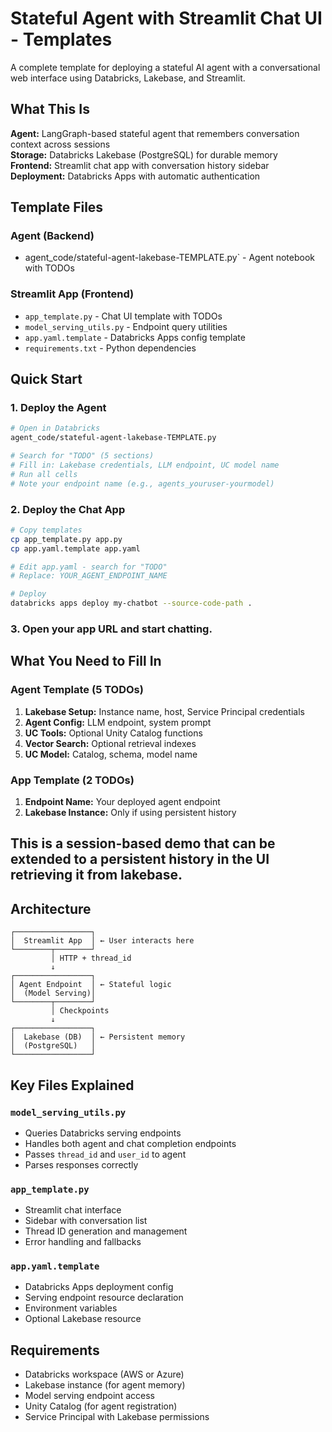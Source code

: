 # Stateful Agent with Streamlit Chat UI - Templates

A complete template for deploying a stateful AI agent with a conversational web interface using Databricks, Lakebase, and Streamlit.

## What This Is

**Agent:** LangGraph-based stateful agent that remembers conversation context across sessions  
**Storage:** Databricks Lakebase (PostgreSQL) for durable memory  
**Frontend:** Streamlit chat app with conversation history sidebar  
**Deployment:** Databricks Apps with automatic authentication

## Template Files

### Agent (Backend)
- agent_code/stateful-agent-lakebase-TEMPLATE.py` - Agent notebook with TODOs

### Streamlit App (Frontend)
- `app_template.py` - Chat UI template with TODOs
- `model_serving_utils.py` - Endpoint query utilities
- `app.yaml.template` - Databricks Apps config template
- `requirements.txt` - Python dependencies

## Quick Start

### 1. Deploy the Agent

```bash
# Open in Databricks
agent_code/stateful-agent-lakebase-TEMPLATE.py

# Search for "TODO" (5 sections)
# Fill in: Lakebase credentials, LLM endpoint, UC model name
# Run all cells
# Note your endpoint name (e.g., agents_youruser-yourmodel)
```

### 2. Deploy the Chat App

```bash
# Copy templates
cp app_template.py app.py
cp app.yaml.template app.yaml

# Edit app.yaml - search for "TODO"
# Replace: YOUR_AGENT_ENDPOINT_NAME

# Deploy
databricks apps deploy my-chatbot --source-code-path .
```

### 3. Open your app URL and start chatting.

## What You Need to Fill In

### Agent Template (5 TODOs)
1. **Lakebase Setup:** Instance name, host, Service Principal credentials
2. **Agent Config:** LLM endpoint, system prompt
3. **UC Tools:** Optional Unity Catalog functions
4. **Vector Search:** Optional retrieval indexes
5. **UC Model:** Catalog, schema, model name

### App Template (2 TODOs)
1. **Endpoint Name:** Your deployed agent endpoint
2. **Lakebase Instance:** Only if using persistent history

## This is a session-based demo that can be extended to a persistent history in the UI retrieving it from lakebase.

## Architecture

```
┌─────────────────┐
│  Streamlit App  │ ← User interacts here
└────────┬────────┘
         │ HTTP + thread_id
         ↓
┌─────────────────┐
│ Agent Endpoint  │ ← Stateful logic
│  (Model Serving)│
└────────┬────────┘
         │ Checkpoints
         ↓
┌─────────────────┐
│  Lakebase (DB)  │ ← Persistent memory
│  (PostgreSQL)   │
└─────────────────┘
```

## Key Files Explained

### `model_serving_utils.py`
- Queries Databricks serving endpoints
- Handles both agent and chat completion endpoints
- Passes `thread_id` and `user_id` to agent
- Parses responses correctly

### `app_template.py`
- Streamlit chat interface
- Sidebar with conversation list
- Thread ID generation and management
- Error handling and fallbacks

### `app.yaml.template`
- Databricks Apps deployment config
- Serving endpoint resource declaration
- Environment variables
- Optional Lakebase resource

## Requirements

- Databricks workspace (AWS or Azure)
- Lakebase instance (for agent memory)
- Model serving endpoint access
- Unity Catalog (for agent registration)
- Service Principal with Lakebase permissions


